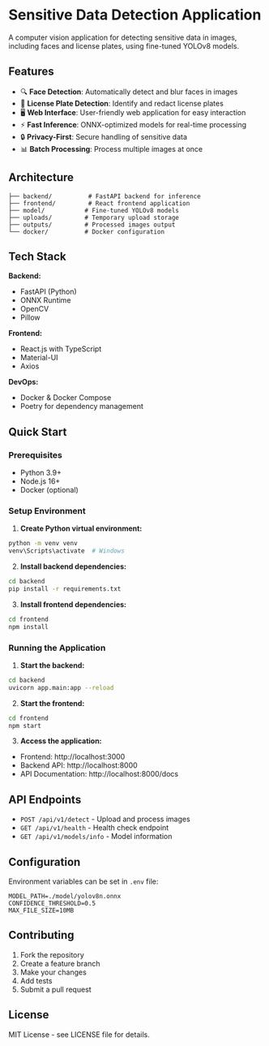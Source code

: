 # Sensitive Data Detection Application

A computer vision application for detecting sensitive data in images, including faces and license plates, using fine-tuned YOLOv8 models.

## Features

- 🔍 **Face Detection**: Automatically detect and blur faces in images
- 🚗 **License Plate Detection**: Identify and redact license plates
- 🖥️ **Web Interface**: User-friendly web application for easy interaction
- ⚡ **Fast Inference**: ONNX-optimized models for real-time processing
- 🔒 **Privacy-First**: Secure handling of sensitive data
- 📊 **Batch Processing**: Process multiple images at once

## Architecture

```
├── backend/          # FastAPI backend for inference
├── frontend/         # React frontend application
├── model/           # Fine-tuned YOLOv8 models
├── uploads/         # Temporary upload storage
├── outputs/         # Processed images output
└── docker/          # Docker configuration
```

## Tech Stack

**Backend:**
- FastAPI (Python)
- ONNX Runtime
- OpenCV
- Pillow

**Frontend:**
- React.js with TypeScript
- Material-UI
- Axios

**DevOps:**
- Docker & Docker Compose
- Poetry for dependency management

## Quick Start

### Prerequisites
- Python 3.9+
- Node.js 16+
- Docker (optional)

### Setup Environment

1. **Create Python virtual environment:**
```bash
python -m venv venv
venv\Scripts\activate  # Windows
```

2. **Install backend dependencies:**
```bash
cd backend
pip install -r requirements.txt
```

3. **Install frontend dependencies:**
```bash
cd frontend
npm install
```

### Running the Application

1. **Start the backend:**
```bash
cd backend
uvicorn app.main:app --reload
```

2. **Start the frontend:**
```bash
cd frontend
npm start
```

3. **Access the application:**
- Frontend: http://localhost:3000
- Backend API: http://localhost:8000
- API Documentation: http://localhost:8000/docs

## API Endpoints

- `POST /api/v1/detect` - Upload and process images
- `GET /api/v1/health` - Health check endpoint
- `GET /api/v1/models/info` - Model information

## Configuration

Environment variables can be set in `.env` file:

```env
MODEL_PATH=./model/yolov8n.onnx
CONFIDENCE_THRESHOLD=0.5
MAX_FILE_SIZE=10MB
```

## Contributing

1. Fork the repository
2. Create a feature branch
3. Make your changes
4. Add tests
5. Submit a pull request

## License

MIT License - see LICENSE file for details.
